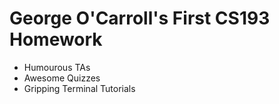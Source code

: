 # George O'Carroll's First CS193 Homework

- Humourous TAs
- Awesome Quizzes
- Gripping Terminal Tutorials
